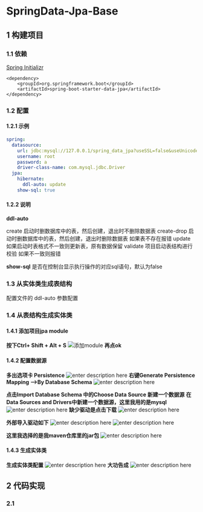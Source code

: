 # SpringData-Jpa-Base
## 1 构建项目

### 1.1 依赖
[Spring Initializr](https://start.spring.io/)
```
<dependency>
	<groupId>org.springframework.boot</groupId>
	<artifactId>spring-boot-starter-data-jpa</artifactId>
</dependency>
```

### 1.2 配置
#### 1.2.1 示例

``` *.yml
spring:
  datasource:
    url: jdbc:mysql://127.0.0.1/spring_data_jpa?useSSL=false&useUnicode=true&characterEncoding=utf8&autoReconnect=true
    username: root
    password: a
    driver-class-name: com.mysql.jdbc.Driver
  jpa:
    hibernate:
      ddl-auto: update
    show-sql: true
```
#### 1.2.2 说明
**ddl-auto**

create 启动时删数据库中的表，然后创建，退出时不删除数据表
create-drop 启动时删数据库中的表，然后创建，退出时删除数据表 如果表不存在报错
update 如果启动时表格式不一致则更新表，原有数据保留
validate 项目启动表结构进行校验 如果不一致则报错

**show-sql**
是否在控制台显示执行操作的对应sql语句，默认为false

### 1.3 从实体类生成表结构
配置文件的 ddl-auto 参数配置

### 1.4 从表结构生成实体类
#### 1.4.1 添加项目jpa module
**按下Ctrl+ Shift + Alt + S**
![添加module](https://www.github.com/XuZhuohao/studyNote-git-markdown-File-img/raw/master/ByDate/18/1539852635570.png)
**再点ok**
#### 1.4.2 配置数据源
**多出选项卡 Persistence**
![enter description here](https://www.github.com/XuZhuohao/studyNote-git-markdown-File-img/raw/master/ByDate/18/1539852944889.png)
**右键Generate Persistence Mapping -->By Database Schema**
![enter description here](https://www.github.com/XuZhuohao/studyNote-git-markdown-File-img/raw/master/ByDate/18/1539853088528.png)

**点击Import Database Schema 中的Choose Data Source 新建一个数据源**
**在Data Sources and Drivers中新建一个数据源，这里我用的是mysql**
![enter description here](https://www.github.com/XuZhuohao/studyNote-git-markdown-File-img/raw/master/ByDate/18/1539853254137.png)
**缺少驱动是点击下载**
![enter description here](https://www.github.com/XuZhuohao/studyNote-git-markdown-File-img/raw/master/ByDate/18/1539853517384.png)

**外部导入驱动如下**
![enter description here](https://www.github.com/XuZhuohao/studyNote-git-markdown-File-img/raw/master/ByDate/18/1539853613534.png)
![enter description here](https://www.github.com/XuZhuohao/studyNote-git-markdown-File-img/raw/master/ByDate/18/1539853595867.png)

**这里我选择的是我maven仓库里的jar包**
![enter description here](https://www.github.com/XuZhuohao/studyNote-git-markdown-File-img/raw/master/ByDate/18/1539853746931.png)
#### 1.4.3 生成实体类
**生成实体类配置**
![enter description here](https://www.github.com/XuZhuohao/studyNote-git-markdown-File-img/raw/master/ByDate/18/1539853954411.png)
**大功告成**
![enter description here](https://markdown.xiaoshujiang.com/img/spinner.gif "[[[1539854009493]]]" )


## 2 代码实现

### 2.1 